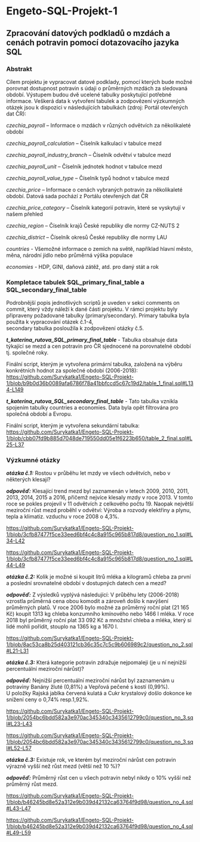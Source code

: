 # Engeto-SQL-Projekt-1
## **Zpracování datových podkladů o mzdách a cenách potravin pomocí dotazovacího jazyka SQL**
### **Abstrakt**
Cílem projektu je vypracovat datové podklady, pomocí kterých bude možné porovnat dostupnost potravin s údaji o průměrných mzdách za sledovaná období.
Výstupem budou dvě ucelené tabulky poskytující potřebné informace.
Veškerá data k vytvoření tabulek a zodpovězení výzkumných otázek jsou k dispozici v následujících tabulkách (zdroj: Portál otevřených dat ČR):

  *czechia_payroll* – Informace o mzdách v různých odvětvích za několikaleté období
  
  *czechia_payroll_calculation* – Číselník kalkulací v tabulce mezd
  
  *czechia_payroll_industry_branch* – Číselník odvětví v tabulce mezd
  
  *czechia_payroll_unit* – Číselník jednotek hodnot v tabulce mezd
  
  *czechia_payroll_value_type* – Číselník typů hodnot v tabulce mezd
  
  *czechia_price* – Informace o cenách vybraných potravin za několikaleté období. Datová sada pochází z Portálu otevřených dat ČR
  
  *czechia_price_category* – Číselník kategorií potravin, které se vyskytují v našem přehled
  
  *czechia_region* – Číselník krajů České republiky dle normy CZ-NUTS 2
  
  *czechia_district* – Číselník okresů České republiky dle normy LAU
  
  *countries* - Všemožné informace o zemích na světě, například hlavní město, měna, národní jídlo nebo průměrná výška populace
  
  *economies* - HDP, GINI, daňová zátěž, atd. pro daný stát a rok


  ### **Kompletace tabulek SQL_primary_final_table a SQL_secondary_final_table**
  Podrobnější popis jednotlivých scriptů je uveden v sekci comments on commit, který vždy náleží k dané části projektu.
  V rámci projektu byly připraveny požadované tabulky (primary/secondary). Primary tabulka byla použita k vypracování otázek č.1-4,    
  secondary tabulka posloužila k zodpovězení otázky č.5.
  
   ***t_katerina_rutova_SQL_primary_final_table*** - Tabulka obsahuje data týkající se mezd a cen potravin pro ČR sjednocené na porovnatelné období tj. společné roky.

   Finální script, kterým je vytvořena primární tabulka, založená na výběru konkrétních hodnot za společné období (2006-2018):
   https://github.com/Surykatka1/Engeto-SQL-Projekt-1/blob/b9b0d36b0089afa6786f78a41bbfccd5c67c19d2/table_1_final.sql#L134-L149

   ***t_katerina_rutova_SQL_secondary_final_table*** - Tato tabulka vznikla spojením tabulky countries a economies. Data byla opět filtrována    pro společná období a Evropu. 

   Finální script, kterým je vytvořena sekundární tabulka:
   https://github.com/Surykatka1/Engeto-SQL-Projekt-1/blob/cbb07fd9b885d7048de719550dd05e1f6223b650/table_2_final.sql#L25-L37

   ### **Výzkumné otázky**
   ***otázka č.1:*** Rostou v průběhu let mzdy ve všech odvětvích, nebo v některých klesají?
   
   ***odpověď:*** Klesající trend mezd byl zaznamenán v letech 2009, 2010, 2011, 2013, 2014, 2015 a 2016, přičemž nejvíce klesaly mzdy v roce 2013. V tomto roce se pokles projevil v 11 odvětvích z celkového počtu 19. Naopak největší meziroční růst mezd proběhl v odvětví: Výroba a rozvody elektřiny a plynu, tepla a klimatiz. vzduchu v roce 2008 o 4,3%.
    
   https://github.com/Surykatka1/Engeto-SQL-Projekt-1/blob/3cfb87477f5ce33eed6bf4c4c8a915c965b817d8/question_no_1.sql#L34-L42
   
   https://github.com/Surykatka1/Engeto-SQL-Projekt-1/blob/3cfb87477f5ce33eed6bf4c4c8a915c965b817d8/question_no_1.sql#L44-L49
   
   
 ***otázka č.2:*** Kolik je možné si koupit litrů mléka a kilogramů chleba za první a poslední srovnatelné období v dostupných datech cen a mezd?

 ***odpověď:*** Z výsledků vyplývá následující: V průběhu lety (2006-2018) vzrostla průměrná cena obou komodit a zároveň došlo k navýšení průměrných platů.
 V roce 2006 bylo možné za průměrný roční plat (21 165 Kč) koupit 1313 kg chleba konzumního kmínového nebo 1466 l mléka.
 V roce 2018 byl průměrný roční plat 33 092 Kč a množství chleba a mléka, který si lidé mohli pořídit, stouplo na 1365 kg a 1670 l.

 https://github.com/Surykatka1/Engeto-SQL-Projekt-1/blob/8ac53ca8b25d403121cb36c35c7c5c9b606989c2/question_no_2.sql#L21-L31

 ***otázka č.3:*** Která kategorie potravin zdražuje nejpomaleji (je u ní nejnižší percentuální meziroční nárůst)?

 ***odpověď:*** Nejnižší percentuální meziroční nárůst byl zaznamenám u potraviny Banány žluté (0,81%) a Vepřová pečené s kostí (0,99%). <br>
 U položky Rajská jablka červená kulatá a Cukr krystalový došlo dokonce ke snížení ceny o 0,74% resp.1,92%.

 https://github.com/Surykatka1/Engeto-SQL-Projekt-1/blob/2054bc6bdd582a3e970ac345340c3435612799c0/question_no_3.sql#L23-L43

 https://github.com/Surykatka1/Engeto-SQL-Projekt-1/blob/2054bc6bdd582a3e970ac345340c3435612799c0/question_no_3.sql#L52-L57

 ***otázka č.3:*** Existuje rok, ve kterém byl meziroční nárůst cen potravin výrazně vyšší než růst mezd (větší než 10 %)?

 ***odpověď:*** Průměrný růst cen u všech potravin nebyl nikdy o 10% vyšší než průměrný růst mezd.

 https://github.com/Surykatka1/Engeto-SQL-Projekt-1/blob/b46245bd8e52a312e9b039d42132ca63764f9d98/question_no_4.sql#L43-L47

 https://github.com/Surykatka1/Engeto-SQL-Projekt-1/blob/b46245bd8e52a312e9b039d42132ca63764f9d98/question_no_4.sql#L49-L59


